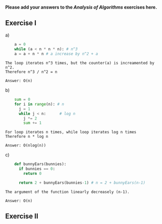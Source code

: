 #### Please add your answers to the ***Analysis of  Algorithms*** exercises here.

## Exercise I

a)
```python
    a = 0
    while (a < n * n * n): # n^3
    a = a + n * n # a increase by n^2 + a
```
    The loop iterates n^3 times, but the counter(a) is increamented by n^2.
    Therefore n^3 / n^2 = n

    Answer: O(n)

b)
```python
    sum = 0
    for i in range(n): # n
      j = 1             
      while j < n:      # log n
        j *= 2          
        sum += 1        
```
    For loop iterates n times, while loop iterates log n times
    Therefore n * log n

    Answer: O(nlog(n))


c)
```python
    def bunnyEars(bunnies):
      if bunnies == 0:
        return 0

      return 2 + bunnyEars(bunnies-1) # n = 2 + bunnyEars(n-1)
```
    The argument of the function linearly decreasely (n-1).

    Answer: O(n)

## Exercise II


